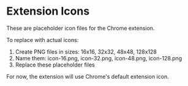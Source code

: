 # Extension Icons

These are placeholder icon files for the Chrome extension. 

To replace with actual icons:
1. Create PNG files in sizes: 16x16, 32x32, 48x48, 128x128
2. Name them: icon-16.png, icon-32.png, icon-48.png, icon-128.png
3. Replace these placeholder files

For now, the extension will use Chrome's default extension icon.
